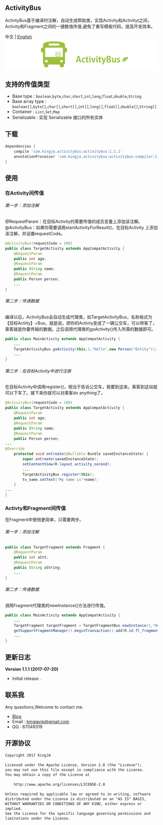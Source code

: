 
ActivityBus
---
ActivtyBus基于编译时注解，自动生成帮助类，实现Activity和Activityt之间，Activity和Fragment之间的一键数值传值,避免了重写模板代码，提高开发效率。

中文 | [English](https://github.com/KingJA/ActivityBus/blob/master/README.md)
![](https://github.com/KingJA/ActivityBus/blob/master/res/activitybus.png)
## 支持的传值类型
* Base type : `boolean`,`byte`,`char`,`short`,`int`,`long`,`float`,`double`,`String`
* Base array type : `boolean[]`,`byte[]`,`char[]`,`short[]`,`int[]`,`long[]`,`float[]`,`double[]`,`String[]`
* Container : `List`,`Set`,`Map`
* Serializable : 实现 Serializable 接口的所有实体

## 下载
```groovy
dependencies {
    compile 'com.kingja.activitybus:activitybus:1.1.1'
    annotationProcessor 'com.kingja.activitybus:activitybus-compiler:1.1.1'
}
```

使用
---
### 在Activity间传值
###### 第一步：添加注解

@RequestParam：在目标Activity的需要传值的成员变量上添加该注解。
@ActivityBus：如果你需要调用startActivityForResult()，在目标Activity 上添加该注解，并设置requestCode。

```java
@ActivityBus(requestCode = 100)
public class TargetActivity extends AppCompatActivity {
    @RequestParam
    public int age;
    @RequestParam
    public String name;
    @RequestParam
    public Person person;
    ...
}
```

###### 第二步：传递数据
编译以后，ActivityBus会自动生成代理类，如TargetActivityBus，名称格式为【目标Actiity】+Bus，就是说，把你的Activty变成了一辆公交车，可以带客了，乘客就是你要传输的数据。之后调用代理类的goActivity()传入所需的数据即可。

```java
public class MainActivity extends AppCompatActivity {
    ...
    TargetActivityBus.goActivity(this,1,"Hello",new Person("Entity"));
    ...
}
```

###### 第三步：在目标Activity中进行注册
在目标Activity中调用register()，相当于告诉公交车，我要到这来。乘客到这站就可以下车了。接下来你就可以对乘客do anything了。
```java
@ActivityBus(requestCode = 100)
public class TargetActivity extends AppCompatActivity {
    @RequestParam
    public int age;
    @RequestParam
    public String name;
    @RequestParam
    public Person person;
...
@Override
    protected void onCreate(@Nullable Bundle savedInstanceState) {
        super.onCreate(savedInstanceState);
        setContentView(R.layout.activity_second);
        ...
        TargetActivityBus.register(this);
        tv_name.setText("My name is"+name);
    }
...
}

```

### Activty和Fragment间传值
在Fragment中使用更简单，只需要两步。
###### 第一步：添加注解

```java
public class TargetFragment extends Fragment {
    @RequestParam
    public int aInt;
    @RequestParam
    public String aString;
    ...
}
```

###### 第二步：传递数据
调用Fragment代理类的newInstance()方法进行传值。
```java
public class MainActivity extends AppCompatActivity {
    ...
    TargetFragment targetFragment = TargetFragmentBus.newInstance(1,"Hello");
    getSupportFragmentManager().beginTransaction().add(R.id.fl_fragment, targetFragment).commit();
    ...
}
```


更新日志
---

**Version 1.1.1 (2017-07-20)**
- Initial release .

联系我
---
Any questions,Welcome to contact me.
* [Blog](http://www.jianshu.com/u/8a1a8ed656e8)
* Email : kingjavip@gmail.com
* QQ : 87049319

开源协议
---

    Copyright 2017 KingJA

    Licensed under the Apache License, Version 2.0 (the "License");
    you may not use this file except in compliance with the License.
    You may obtain a copy of the License at

        http://www.apache.org/licenses/LICENSE-2.0

    Unless required by applicable law or agreed to in writing, software
    distributed under the License is distributed on an "AS IS" BASIS,
    WITHOUT WARRANTIES OR CONDITIONS OF ANY KIND, either express or implied.
    See the License for the specific language governing permissions and
    limitations under the License.
